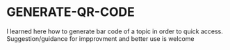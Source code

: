 # GENERATE-QR-CODE
I learned here how to generate bar code of a topic in order to quick access. Suggestion/guidance for impprovment and better use is welcome
